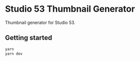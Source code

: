 # Studio 53 Thumbnail Generator

Thumbnail generator for Studio 53.

## Getting started

```bash
yarn
yarn dev
```